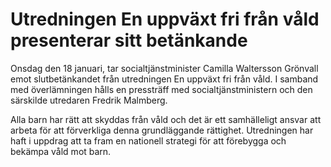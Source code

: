 # Utredningen En uppväxt fri från våld presenterar sitt betänkande

Onsdag den 18 januari, tar socialtjänstminister Camilla Waltersson Grönvall emot slutbetänkandet från utredningen En uppväxt fri från våld. I samband med överlämningen hålls en pressträff med socialtjänstministern och den särskilde utredaren Fredrik Malmberg.

Alla barn har rätt att skyddas från våld och det är ett samhälleligt ansvar att arbeta för att förverkliga denna grundläggande rättighet. Utredningen har haft i uppdrag att ta fram en nationell strategi för att förebygga och bekämpa våld mot barn.
